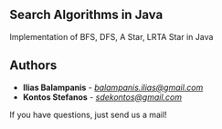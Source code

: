 ## Search Algorithms in Java

Implementation of BFS, DFS, A Star, LRTA Star in Java

## Authors

* **Ilias Balampanis** - *balampanis.ilias@gmail.com*
* **Kontos Stefanos** - *sdekontos@gmail.com*

If you have questions, just send us a mail!
